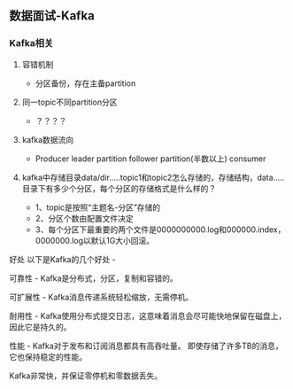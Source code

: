 ## 数据面试-Kafka
### Kafka相关
1. 容错机制
	* 分区备份，存在主备partition
2. 同一topic不同partition分区
	* ？？？？
3. kafka数据流向
	* Producer  leader partition  follower partition(半数以上) consumer

4. kafka中存储目录data/dir.....topic1和topic2怎么存储的，存储结构，data.....目录下有多少个分区，每个分区的存储格式是什么样的？
	* 1、topic是按照“主题名-分区”存储的
	* 2、分区个数由配置文件决定
	* 3、每个分区下最重要的两个文件是0000000000.log和000000.index，0000000.log以默认1G大小回滚。

好处
以下是Kafka的几个好处 -

可靠性 - Kafka是分布式，分区，复制和容错的。

可扩展性 - Kafka消息传递系统轻松缩放，无需停机。

耐用性 - Kafka使用分布式提交日志，这意味着消息会尽可能快地保留在磁盘上，因此它是持久的。

性能 - Kafka对于发布和订阅消息都具有高吞吐量。 即使存储了许多TB的消息，它也保持稳定的性能。

Kafka非常快，并保证零停机和零数据丢失。